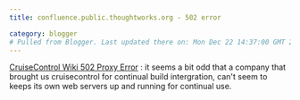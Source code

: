 ```yaml
---
title: confluence.public.thoughtworks.org - 502 error

category: blogger
# Pulled from Blogger. Last updated there on: Mon Dec 22 14:37:00 GMT 2008
---
```

<a href="http://markmail.org/message/zvmwtn5rppj23h2t?q=%22confluence.public.thoughtworks.org%22+502&page=1&refer=w6htyklhm6253q5n">CruiseControl Wiki 502 Proxy Error</a> : it seems a bit odd that a company that brought us cruisecontrol for continual build intergration, can't seem to keeps its own web servers up and running for continual use.
